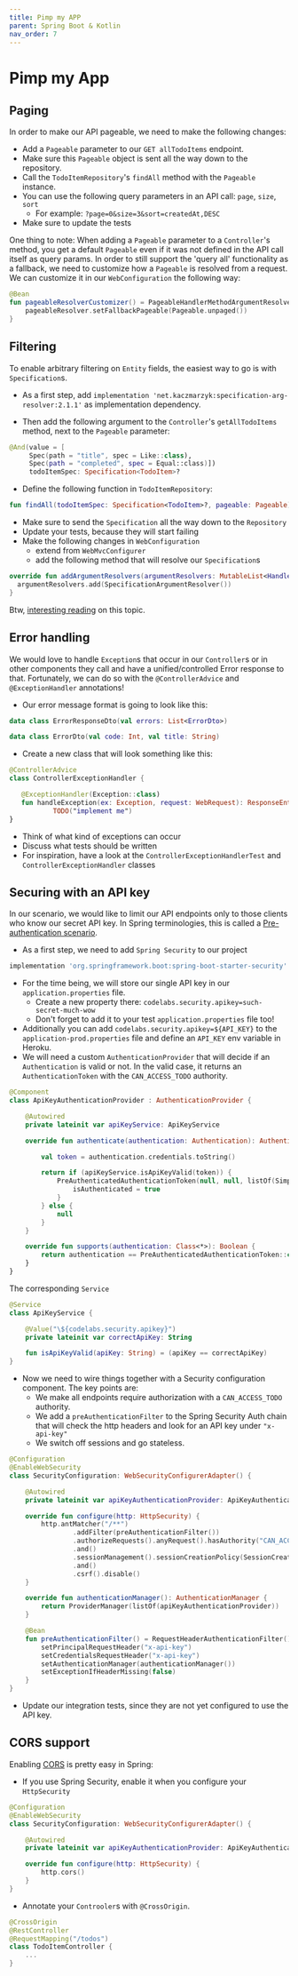 ```yaml
---
title: Pimp my APP
parent: Spring Boot & Kotlin
nav_order: 7
---
```


# Pimp my App

## Paging
In order to make our API pageable, we need to make the following changes:
* Add a `Pageable` parameter to our `GET allTodoItems` endpoint.
* Make sure this `Pageable` object is sent all the way down to the repository.
* Call the `TodoItemRepository`'s `findAll` method with the `Pageable` instance.
* You can use the following query parameters in an API call: `page`, `size`, `sort`
    * For example: `?page=0&size=3&sort=createdAt,DESC`
* Make sure to update the tests

One thing to note:
When adding a `Pageable` parameter to a `Controller`'s method, you get a default `Pageable` even if it was not
defined in the API call itself as query params. In order to still support the 'query all' functionality
as a fallback, we need to customize how a `Pageable` is resolved from a request. We can customize it in our `WebConfiguration`
the following way:
```kotlin
@Bean
fun pageableResolverCustomizer() = PageableHandlerMethodArgumentResolverCustomizer { pageableResolver ->
    pageableResolver.setFallbackPageable(Pageable.unpaged())
}
``` 

## Filtering

To enable arbitrary filtering on `Entity` fields, the easiest way to go is with `Specification`s.

* As a first step, add `implementation 'net.kaczmarzyk:specification-arg-resolver:2.1.1'` as implementation dependency.

* Then add the following argument to the `Controller`'s `getAllTodoItems` method, next to the `Pageable` parameter:

```kotlin
@And(value = [
     Spec(path = "title", spec = Like::class),
     Spec(path = "completed", spec = Equal::class)])
     todoItemSpec: Specification<TodoItem>?
```

* Define the following function in `TodoItemRepository`:

```kotlin
fun findAll(todoItemSpec: Specification<TodoItem>?, pageable: Pageable): Page<TodoItem>
```

* Make sure to send the `Specification` all the way down to the `Repository`
* Update your tests, because they will start failing
* Make the following changes in `WebConfiguration`
    * extend from `WebMvcConfigurer`
    * add the following method that will resolve our `Specification`s


```kotlin
override fun addArgumentResolvers(argumentResolvers: MutableList<HandlerMethodArgumentResolver>) {
  argumentResolvers.add(SpecificationArgumentResolver())
}
```

Btw, [interesting reading](https://blog.tratif.com/2017/11/23/effective-restful-search-api-in-spring/) on this topic.

## Error handling

We would love to handle `Exception`s that occur in our `Controller`s or in other components they call
and have a unified/controlled Error response to that. Fortunately, we can do so with the `@ControllerAdvice` and `@ExceptionHandler` annotations!

* Our error message format is going to look like this:

```kotlin
data class ErrorResponseDto(val errors: List<ErrorDto>)

data class ErrorDto(val code: Int, val title: String)
```

* Create a new class that will look something like this:

```kotlin
@ControllerAdvice
class ControllerExceptionHandler {

   @ExceptionHandler(Exception::class)
   fun handleException(ex: Exception, request: WebRequest): ResponseEntity<ErrorResponseDto> = 
           TODO("implement me")
}
```

* Think of what kind of exceptions can occur
* Discuss what tests should be written
* For inspiration, have a look at the `ControllerExceptionHandlerTest` and `ControllerExceptionHandler` classes

## Securing with an API key
In our scenario, we would like to limit our API endpoints only to those clients who know our secret API key.
In Spring terminologies, this is called a [Pre-authentication scenario](https://docs.spring.io/spring-security/site/docs/5.2.0.BUILD-SNAPSHOT/reference/htmlsingle/#preauth).

* As a first step, we need to add `Spring Security` to our project

```groovy
implementation 'org.springframework.boot:spring-boot-starter-security'
```

* For the time being, we will store our single API key in our `application.properties` file.
    * Create a new property there: `codelabs.security.apikey=such-secret-much-wow`
    * Don't forget to add it to your test `application.properties` file too!
* Additionally you can add `codelabs.security.apikey=${API_KEY}` to the `application-prod.properties` file and
define an `API_KEY` env variable in Heroku.
* We will need a custom `AuthenticationProvider` that will decide if an `Authentication` is valid or not.
In the valid case, it returns an `AuthenticationToken` with the `CAN_ACCESS_TODO` authority.

```kotlin
@Component
class ApiKeyAuthenticationProvider : AuthenticationProvider {

    @Autowired
    private lateinit var apiKeyService: ApiKeyService

    override fun authenticate(authentication: Authentication): Authentication? {

        val token = authentication.credentials.toString()

        return if (apiKeyService.isApiKeyValid(token)) {
            PreAuthenticatedAuthenticationToken(null, null, listOf(SimpleGrantedAuthority("CAN_ACCESS_TODO"))).apply {
                isAuthenticated = true
            }
        } else {
            null
        }
    }

    override fun supports(authentication: Class<*>): Boolean {
        return authentication == PreAuthenticatedAuthenticationToken::class.java
    }
}
```

The corresponding `Service`

```kotlin
@Service
class ApiKeyService {

    @Value("\${codelabs.security.apikey}")
    private lateinit var correctApiKey: String

    fun isApiKeyValid(apiKey: String) = (apiKey == correctApiKey)
}
```

* Now we need to wire things together with a Security configuration component. The key points are:
    * We make all endpoints require authorization with a `CAN_ACCESS_TODO` authority.
    * We add a `preAuthenticationFilter` to the Spring Security Auth chain that will check the 
    http headers and look for an API key under `"x-api-key"`
    * We switch off sessions and go stateless.

```kotlin
@Configuration
@EnableWebSecurity
class SecurityConfiguration: WebSecurityConfigurerAdapter() {

    @Autowired
    private lateinit var apiKeyAuthenticationProvider: ApiKeyAuthenticationProvider

    override fun configure(http: HttpSecurity) {
        http.antMatcher("/**")
                .addFilter(preAuthenticationFilter())
                .authorizeRequests().anyRequest().hasAuthority("CAN_ACCESS_TODO")
                .and()
                .sessionManagement().sessionCreationPolicy(SessionCreationPolicy.STATELESS)
                .and()
                .csrf().disable()
    }

    override fun authenticationManager(): AuthenticationManager {
        return ProviderManager(listOf(apiKeyAuthenticationProvider))
    }

    @Bean
    fun preAuthenticationFilter() = RequestHeaderAuthenticationFilter().apply {
        setPrincipalRequestHeader("x-api-key")
        setCredentialsRequestHeader("x-api-key")
        setAuthenticationManager(authenticationManager())
        setExceptionIfHeaderMissing(false)
    }
}
```

* Update our integration tests, since they are not yet configured to use the API key.

## CORS support

Enabling [CORS](https://developer.mozilla.org/en-US/docs/Web/HTTP/CORS) is pretty easy in Spring:
* If you use Spring Security, enable it when you configure your `HttpSecurity`

```kotlin
@Configuration
@EnableWebSecurity
class SecurityConfiguration: WebSecurityConfigurerAdapter() {

    @Autowired
    private lateinit var apiKeyAuthenticationProvider: ApiKeyAuthenticationProvider

    override fun configure(http: HttpSecurity) {
        http.cors()
    }
}
```

* Annotate your `Controoler`s with `@CrossOrigin`.

```kotlin
@CrossOrigin
@RestController
@RequestMapping("/todos")
class TodoItemController {
    ...
}
```